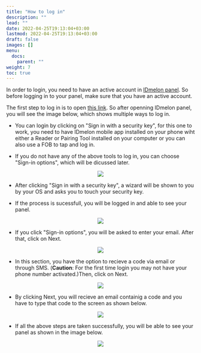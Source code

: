 ```yaml
---
title: "How to log in"
description: ""
lead: ""
date: 2022-04-25T19:13:04+03:00
lastmod: 2022-04-25T19:13:04+03:00
draft: false
images: []
menu:
  docs:
    parent: ""
weight: 7
toc: true
---
```


In order to login, you need to have an active account in [IDmelon panel](#https://panel.idmelon.com/). So before logging in to your panel, make sure that you have an active account.

The first step to log in is to open [this link](#https://panel.idmelon.com/). So
after openning IDmelon panel, you will see the image below, which shows multiple ways to log in.

- You can login by clicking on "Sign in with a security key", for this one to work, you need to have IDmelon mobile app installed on your phone wiht either
a Reader or Pairing Tool installed on your computer or you can also use a FOB to tap and log in.

- If you do not have any of the above tools to log in, you can choose "Sign-in options", which will be dicussed later.

<p align="center">
    <img src="/images/vendor/UserPanel/enduserlogin_1.png">
</p>

- After clicking "Sign in with a security key", a wizard will be shown to you by your OS and asks you to touch your security key.

- If the process is sucessfull, you will be logged in and able to see your panel.

<p align="center">
    <img src="/images/vendor/UserPanel/enduserlogin_3.png">
</p>

- If you click "Sign-in options", you will be asked to enter your email. After that, click on Next.

<p align="center">
    <img src="/images/vendor/UserPanel/enduserlogin_4.png">
</p>

- In this section, you have the option to recieve a code via email or through SMS. (**Caution**: For the first time login you may not have your phone
number activated.)Then, click on Next.

<p align="center">
    <img src="/images/vendor/UserPanel/enduserlogin_5.png">
</p>

- By clicking Next, you will recieve an email containig a code and you have to type that code to the screen as shown below.

<p align="center">
    <img src="/images/vendor/UserPanel/enduserlogin_6.png">
</p>

- If all the above steps are taken successfully, you will be able to see your panel as shown in the image below.

<p align="center">
    <img src="/images/vendor/UserPanel/enduserlogin_7.png">
</p>

